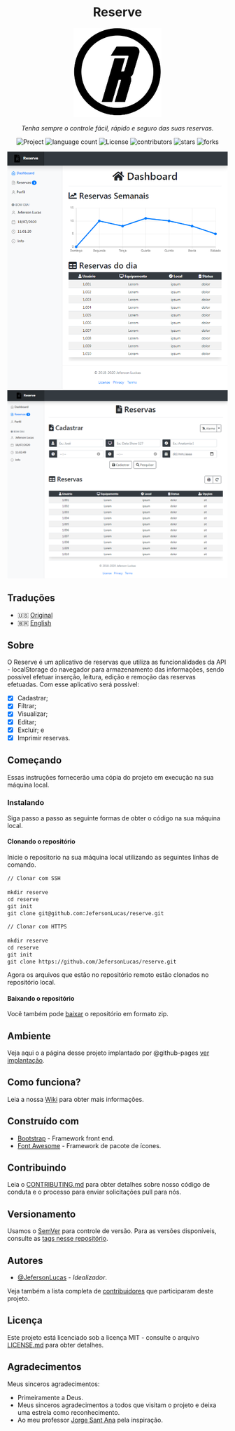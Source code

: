 <h1 align="center">Reserve</h1>

<p align="center">
  <img src="assets/img/logo-black.png" width="200">
</p>
    <p align="center"><em>Tenha sempre o controle fácil, rápido e seguro das suas reservas.</em></p>    
    <p align="center">
        <img src="https://img.shields.io/badge/Jeferson%20Lucas-Reserve-blue" alt="Project">
        <img src="https://img.shields.io/github/languages/count/JefersonLucas/reserve" alt="language count">
        <img src="https://img.shields.io/github/license/JefersonLucas/reserve" alt="License">
        <img src="https://img.shields.io/github/contributors/JefersonLucas/reserve" alt="contributors">
        <img src="https://img.shields.io/github/stars/JefersonLucas/reserve?style=social" alt="stars">
        <img src="https://img.shields.io/github/contributors/JefersonLucas/reserve" alt="forks">
  	</p>
</p>
<p align="center">
	<img src="assets/img/capture-01.png" alt="Dashboard">
	<img src="assets/img/capture-02.png" alt="Reservas">
</p>

## Traduções

* :us: [Original](https://github.com/JefersonLucas/reserve/blob/master/README.md)
* :brazil: [English](https://github.com/JefersonLucas/reserve/blob/master/translations/en/README.md)

## Sobre

O Reserve é um aplicativo de reservas que utiliza as funcionalidades da API - localStorage do navegador para armazenamento das informações, sendo possível efetuar inserção, leitura, edição e remoção das reservas efetuadas. Com esse aplicativo será possível:

- [x] Cadastrar;
- [x] Filtrar;
- [x] Visualizar;
- [x] Editar;
- [x] Excluir; e
- [x] Imprimir reservas.

## Começando

Essas instruções fornecerão uma cópia do projeto em execução na sua máquina local.

### Instalando

Siga passo a passo as seguinte formas de obter o código na sua máquina local.

#### Clonando o repositório

Inicie o repositorio na sua máquina local utilizando as seguintes linhas de comando.

```
// Clonar com SSH

mkdir reserve
cd reserve
git init
git clone git@github.com:JefersonLucas/reserve.git
```

```
// Clonar com HTTPS

mkdir reserve
cd reserve
git init
git clone https://github.com/JefersonLucas/reserve.git
```
Agora os arquivos que estão no repositório remoto estão clonados no repositório local.

#### Baixando o repositório

Você também pode [baixar](https://github.com/JefersonLucas/reserve/archive/master.zip) o repositório em formato zip.

## Ambiente

Veja aqui o a página desse projeto implantado por @github-pages [ver implantação](https://jefersonlucas.github.io/reserve/).

## Como funciona?

Leia a nossa [Wiki](https://github.com/JefersonLucas/reserve/wiki) para obter mais informações.

## Construído com

* [Bootstrap](https://getbootstrap.com/) - Framework front end.
* [Font Awesome](https://maven.apache.org/) - Framework de pacote de ícones.

## Contribuindo

Leia o [CONTRIBUTING.md](https://github.com/JefersonLucas/reserve/blob/master/CONTRIBUTING.md) para obter detalhes sobre nosso código de conduta e o processo para enviar solicitações pull para nós.

## Versionamento

Usamos o [SemVer](https://semver.org/lang/pt-BR/) para controle de versão. Para as versões disponíveis, consulte as [tags nesse repositório](https://github.com/JefersonLucas/reserve/tags).

## Autores

* [@JefersonLucas](https://github.com/JefersonLucas) - _Idealizador_.

Veja também a lista completa de [contribuidores](https://github.com/JefersonLucas/reserve/contributors) que participaram deste projeto.

## Licença

Este projeto está licenciado sob a licença MIT - consulte o arquivo [LICENSE.md](https://github.com/JefersonLucas/reserve/blob/master/LICENSE) para obter detalhes.

## Agradecimentos

Meus sinceros agradecimentos:

* Primeiramente a Deus. 
* Meus sinceros agradecimentos a todos que visitam o projeto e deixa uma estrela como reconhecimento.
* Ao meu professor [Jorge Sant Ana](https://twitter.com/jorgesantanabr) pela inspiração.
